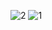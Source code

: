 ![2](https://user-images.githubusercontent.com/66897078/229916660-6c68a355-3d90-43c5-98d8-04e4a1e44dab.png)
![1](https://user-images.githubusercontent.com/66897078/229916668-348074da-609a-4521-927e-168d1e9ebbc0.png)

